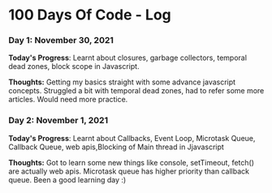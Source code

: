 # 100 Days Of Code - Log

### Day 1: November 30, 2021


**Today's Progress**: Learnt about closures, garbage collectors, temporal dead zones, block scope in Javascript.

**Thoughts:** Getting my basics straight with some advance javascript concepts. Struggled a bit with temporal dead zones, had to refer some more articles. Would need more practice.


### Day 2: November 1, 2021


**Today's Progress**: Learnt about Callbacks, Event Loop, Microtask Queue, Callback Queue, web apis,Blocking of Main thread in Jjavascript

**Thoughts:** Got to learn some new things like console, setTimeout, fetch() are actually web apis. Microtask queue has higher priority than callback queue. Been a good learning day :)



